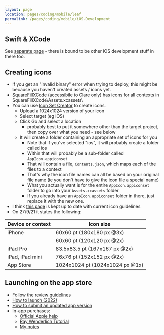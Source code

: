 ```yaml
---
layout: page
location: pages/coding/mobile/leaf
permalink: /pages/coding/mobile/iOS-Development
---
```


## Swift & XCode

See [separate page](/pages/coding/mobile/iOS-Development) - there is bound to be other iOS development stuff in there too.

## Creating icons

- If you get an "invalid binary" error when trying to deploy, this might be because you haven't created assets / icons yet. 
- [SquareFillXCode](https://github.com/claresudbery/SquareFillXCode) (accessibile to Clare only) has icons for all contexts in SquareFillXCode\Assets.xcassets\
- You can use [Icon Set Creator](https://apps.apple.com/de/app/icon-set-creator/id939343785?l=en&mt=12) to create icons.
    - Upload a 1024x1024 version of your icon
    - Select target (eg iOS)
    - Click Go and select a location
        - probably best to put it somewhere other than the target project, then copy over what you need - see below
    - It will create a folder containing an appropriate set of icons for you
        - Note that if you've selected "ios", it will probably create a folder called ios
        - Within that will probably be a sub-folder called `AppIcon.appiconset`
        - That will contain a file, `Contents.json`, which maps each of the files to a context
        - That's why the icon file names can all be based on your original file name (ie you don't have to give the icon file a special name)
        - What you actually want is for the entire `AppIcon.appiconset` folder to go into your `Assets.xcassets` folder
        - If you already have an `AppIcon.appiconset` folder in there, just replace it with the new one.
- I think [this page](https://developer.apple.com/design/human-interface-guidelines/ios/icons-and-images/app-icon/) is kept up to date with current icon guidelines
- On 27/9/21 it states the following: 

| Device or context	| Icon size |
| ----------------- | ---------------------- |
| iPhone	| 60x60 pt (180x180 px @3x) |
|	| 60x60 pt (120x120 px @2x) |
| iPad Pro	| 83.5x83.5 pt (167x167 px @2x) |
| iPad, iPad mini	| 76x76 pt (152x152 px @2x) |
| App Store	| 1024x1024 pt (1024x1024 px @1x) |

## Launching on the app store

- Follow the [review guidelines](https://developer.apple.com/app-store/review/)
- [How to launch (2022)](https://instabug.com/blog/how-to-submit-app-to-app-store/)
- [How to submit an updated app version](https://help.swiftic.com/hc/en-us/articles/201701881-Update-Your-App-on-the-Apple-App-Store)
- In-app purchases:
    - [Official Apple help](https://help.apple.com/app-store-connect/#/devae49fb316) 
    - [Ray Wenderlich Tutorial](https://www.raywenderlich.com/5456-in-app-purchase-tutorial-getting-started)
    - [My notes](/pages/coding/mobile/iOS-Development#in-app-purchases)

